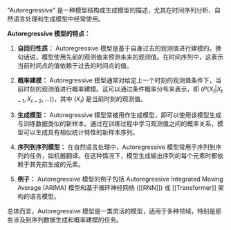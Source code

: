 "Autoregressive" 是一种模型结构或生成模型的描述，尤其在时间序列分析、自然语言处理和生成模型中经常使用。

**Autoregressive 模型的特点：**

1. **自回归性质：** Autoregressive 模型是基于自身过去的观测值进行建模的。换句话说，模型使用先前的观测值来预测未来的观测值。在时间序列中，这表示当前时间点的值依赖于过去的时间点的值。

2. **概率建模：** Autoregressive 模型通常对给定上一个时刻的观测值条件下，当前时刻的观测值进行概率建模。这可以通过条件概率分布来表示，即 \($P(X_t | X_{t-1}, X_{t-2}, \ldots)$\)，其中 \($X_t$\) 是当前时刻的观测值。

3. **生成模型：** Autoregressive 模型常被用作生成模型，即可以使用该模型生成与训练数据类似的新样本。通过在训练过程中学习观测值之间的概率关系，模型可以生成具有相似统计特性的新样本序列。

4. **序列到序列模型：** 在自然语言处理中，Autoregressive 模型常用于序列到序列的任务，如机器翻译。在这种情况下，模型生成输出序列的每个元素时都依赖于其先前生成的元素。

5. **例子：** Autoregressive 模型的例子包括 Autoregressive Integrated Moving Average (ARIMA) 模型和基于循环神经网络 ([[RNN]]) 或 [[Transformer]] 架构的语言模型。

总体而言，Autoregressive 模型是一类灵活的模型，适用于多种领域，特别是那些涉及到序列数据生成和概率建模的任务。